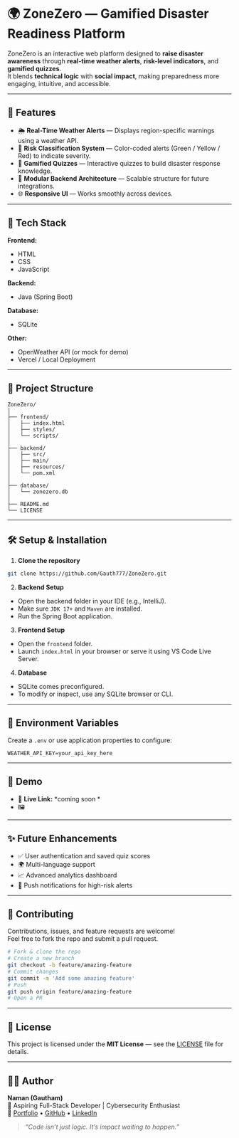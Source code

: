 # 🌍 ZoneZero — Gamified Disaster Readiness Platform

ZoneZero is an interactive web platform designed to **raise disaster awareness** through **real-time weather alerts**, **risk-level indicators**, and **gamified quizzes**.  
It blends **technical logic** with **social impact**, making preparedness more engaging, intuitive, and accessible.

---

## 🚀 Features

- 🌦 **Real-Time Weather Alerts** — Displays region-specific warnings using a weather API.  
- 🛑 **Risk Classification System** — Color-coded alerts (Green / Yellow / Red) to indicate severity.  
- 🧠 **Gamified Quizzes** — Interactive quizzes to build disaster response knowledge.  
- 🧭 **Modular Backend Architecture** — Scalable structure for future integrations.  
- 🌐 **Responsive UI** — Works smoothly across devices.

---

## 🧰 Tech Stack

**Frontend:**  
- HTML  
- CSS  
- JavaScript  

**Backend:**  
- Java (Spring Boot)

**Database:**  
- SQLite

**Other:**  
- OpenWeather API (or mock for demo)  
- Vercel / Local Deployment

---

## 🧭 Project Structure

```
ZoneZero/
│
├── frontend/
│   ├── index.html
│   ├── styles/
│   └── scripts/
│
├── backend/
│   ├── src/
│   ├── main/
│   ├── resources/
│   └── pom.xml
│
├── database/
│   └── zonezero.db
│
├── README.md
└── LICENSE
```

---

## 🛠️ Setup & Installation

1. **Clone the repository**  
```bash
git clone https://github.com/Gauth777/ZoneZero.git
```

2. **Backend Setup**  
- Open the backend folder in your IDE (e.g., IntelliJ).  
- Make sure `JDK 17+` and `Maven` are installed.  
- Run the Spring Boot application.

3. **Frontend Setup**  
- Open the `frontend` folder.  
- Launch `index.html` in your browser or serve it using VS Code Live Server.

4. **Database**  
- SQLite comes preconfigured.  
- To modify or inspect, use any SQLite browser or CLI.

---

## 🌱 Environment Variables

Create a `.env` or use application properties to configure:

```
WEATHER_API_KEY=your_api_key_here
```

---

## 🧪 Demo

- 🔗 **Live Link:** *coming soon *  
- 🖼️ 

---

## ✨ Future Enhancements

- ✅ User authentication and saved quiz scores  
- 🌍 Multi-language support  
- 📈 Advanced analytics dashboard  
- 📢 Push notifications for high-risk alerts

---

## 🤝 Contributing

Contributions, issues, and feature requests are welcome!  
Feel free to fork the repo and submit a pull request.

```bash
# Fork & clone the repo
# Create a new branch
git checkout -b feature/amazing-feature
# Commit changes
git commit -m 'Add some amazing feature'
# Push
git push origin feature/amazing-feature
# Open a PR
```

---

## 📜 License

This project is licensed under the **MIT License** — see the [LICENSE](./LICENSE) file for details.

---

## 🧑‍💻 Author

**Naman (Gautham)**  
🚀 Aspiring Full-Stack Developer | Cybersecurity Enthusiast  
🔗 [Portfolio](#) • [GitHub](https://github.com/Gauth777) • [LinkedIn](https://www.linkedin.com/in/naman-8b35ba334?utm_source=share&utm_campaign=share_via&utm_content=profile&utm_medium=android_app )

> *“Code isn’t just logic. It’s impact waiting to happen.”*
